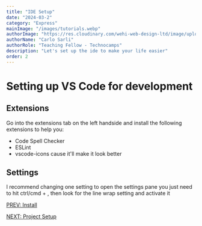 ```yaml
---
title: "IDE Setup"
date: "2024-03-2"
category: "Express"
mainImage: "/images/tutorials.webp"
authorImage: "https://res.cloudinary.com/wehi-web-design-ltd/image/upload/v1698242293/carlosarli.com/photo/image0.jpg"
authorName: "Carlo Sarli"
authorRole: "Teaching Fellow - Technocamps"
description: "Let's set up the ide to make your life easier"
order: 2
---
```


# Setting up VS Code for development 

## Extensions

Go into the extensions tab on the left handside and install the following extensions to help you:
- Code Spell Checker
- ESLint
- vscode-icons cause it'll make it look better 


## Settings

I recommend changing one setting to open the settings pane you just need to hit ctrl/cmd + , then look for the line wrap setting and activate it


[PREV: Install](./tutorials/install)

[NEXT: Project Setup](./tutorials/getting-started)
